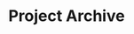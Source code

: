 ---
page_title: "Project Archive"
layout: "archive"
title: "Project Archive"
featured: [
  ["Send Silas a Note", "/messages"]
]
---